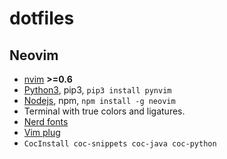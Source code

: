 # dotfiles

## Neovim
* [nvim](https://github.com/neovim/neovim) **>=0.6**
* [Python3](https://python.org), pip3, `pip3 install pynvim`
* [Nodejs](https://nodejs.org/en/), npm, `npm install -g neovim`
* Terminal with true colors and ligatures. 
* [Nerd fonts](https://github.com/ryanoasis/nerd-fonts)
* [Vim plug](https://github.com/junegunn/vim-plug)
* `CocInstall coc-snippets coc-java coc-python`
